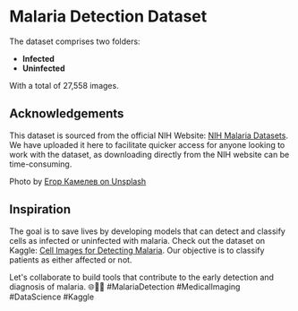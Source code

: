 # Malaria Detection Dataset

The dataset comprises two folders:

- **Infected**
- **Uninfected**

With a total of 27,558 images.

## Acknowledgements

This dataset is sourced from the official NIH Website: [NIH Malaria Datasets](https://ceb.nlm.nih.gov/repositories/malaria-datasets/). We have uploaded it here to facilitate quicker access for anyone looking to work with the dataset, as downloading directly from the NIH website can be time-consuming.

Photo by [Егор Камелев on Unsplash](https://unsplash.com/@ekamelev)

## Inspiration

The goal is to save lives by developing models that can detect and classify cells as infected or uninfected with malaria. Check out the dataset on Kaggle: [Cell Images for Detecting Malaria](https://www.kaggle.com/datasets/iarunava/cell-images-for-detecting-malaria). Our objective is to classify patients as either affected or not.

Let's collaborate to build tools that contribute to the early detection and diagnosis of malaria. 🌐💉🔬 #MalariaDetection #MedicalImaging #DataScience #Kaggle
